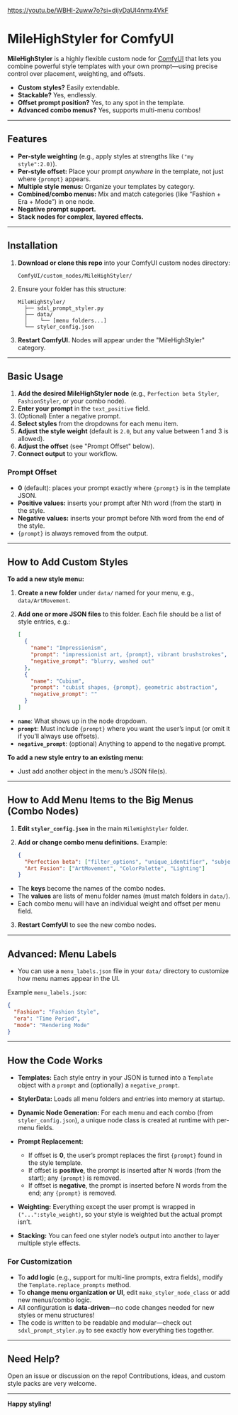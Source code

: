 https://youtu.be/WBHI-2uww7o?si=dijvDaUI4nmx4VkF

# MileHighStyler for ComfyUI

**MileHighStyler** is a highly flexible custom node for [ComfyUI](https://github.com/comfyanonymous/ComfyUI) that lets you combine powerful style templates with your own prompt—using precise control over placement, weighting, and offsets.

* **Custom styles?** Easily extendable.
* **Stackable?** Yes, endlessly.
* **Offset prompt position?** Yes, to any spot in the template.
* **Advanced combo menus?** Yes, supports multi-menu combos!

---

## Features

* **Per-style weighting** (e.g., apply styles at strengths like `("my style":2.0)`).
* **Per-style offset:** Place your prompt *anywhere* in the template, not just where `{prompt}` appears.
* **Multiple style menus:** Organize your templates by category.
* **Combined/combo menus:** Mix and match categories (like “Fashion + Era + Mode”) in one node.
* **Negative prompt support.**
* **Stack nodes for complex, layered effects.**

---

## Installation

1. **Download or clone this repo** into your ComfyUI custom nodes directory:

   ```
   ComfyUI/custom_nodes/MileHighStyler/
   ```

2. Ensure your folder has this structure:

   ```
   MileHighStyler/
     ├── sdxl_prompt_styler.py
     ├── data/
     │    └── [menu folders...]
     └── styler_config.json
   ```

3. **Restart ComfyUI.**
   Nodes will appear under the "MileHighStyler" category.

---

## Basic Usage

1. **Add the desired MileHighStyler node** (e.g., `Perfection beta Styler`, `FashionStyler`, or your combo node).
2. **Enter your prompt** in the `text_positive` field.
3. (Optional) Enter a negative prompt.
4. **Select styles** from the dropdowns for each menu item.
5. **Adjust the style weight** (default is `2.0`, but any value between 1 and 3 is allowed).
6. **Adjust the offset** (see "Prompt Offset" below).
7. **Connect output** to your workflow.

### Prompt Offset

* **0** (default): places your prompt exactly where `{prompt}` is in the template JSON.
* **Positive values:** inserts your prompt after Nth word (from the start) in the style.
* **Negative values:** inserts your prompt before Nth word from the end of the style.
* `{prompt}` is always removed from the output.

---

## How to Add Custom Styles

**To add a new style menu:**

1. **Create a new folder** under `data/` named for your menu, e.g., `data/ArtMovement`.

2. **Add one or more JSON files** to this folder. Each file should be a list of style entries, e.g.:

   ```json
   [
     {
       "name": "Impressionism",
       "prompt": "impressionist art, {prompt}, vibrant brushstrokes",
       "negative_prompt": "blurry, washed out"
     },
     {
       "name": "Cubism",
       "prompt": "cubist shapes, {prompt}, geometric abstraction",
       "negative_prompt": ""
     }
   ]
   ```

* **`name`**: What shows up in the node dropdown.
* **`prompt`**: Must include `{prompt}` where you want the user’s input (or omit it if you’ll always use offsets).
* **`negative_prompt`**: (optional) Anything to append to the negative prompt.

**To add a new style entry to an existing menu:**

* Just add another object in the menu’s JSON file(s).

---

## How to Add Menu Items to the Big Menus (Combo Nodes)

1. **Edit `styler_config.json`** in the main `MileHighStyler` folder.
2. **Add or change combo menu definitions.**
   Example:

   ```json
   {
     "Perfection beta": ["filter_options", "unique_identifier", "subject_count", "Fashion", "era", "mode"],
     "Art Fusion": ["ArtMovement", "ColorPalette", "Lighting"]
   }
   ```

* The **keys** become the names of the combo nodes.
* The **values** are lists of menu folder names (must match folders in `data/`).
* Each combo menu will have an individual weight and offset per menu field.

3. **Restart ComfyUI** to see the new combo nodes.

---

## Advanced: Menu Labels

* You can use a `menu_labels.json` file in your `data/` directory to customize how menu names appear in the UI.

Example `menu_labels.json`:

```json
{
  "Fashion": "Fashion Style",
  "era": "Time Period",
  "mode": "Rendering Mode"
}
```

---

## How the Code Works

* **Templates:** Each style entry in your JSON is turned into a `Template` object with a `prompt` and (optionally) a `negative_prompt`.

* **StylerData:** Loads all menu folders and entries into memory at startup.

* **Dynamic Node Generation:** For each menu and each combo (from `styler_config.json`), a unique node class is created at runtime with per-menu fields.

* **Prompt Replacement:**

  * If offset is **0**, the user’s prompt replaces the first `{prompt}` found in the style template.
  * If offset is **positive**, the prompt is inserted after N words (from the start); any `{prompt}` is removed.
  * If offset is **negative**, the prompt is inserted before N words from the end; any `{prompt}` is removed.

* **Weighting:**
  Everything except the user prompt is wrapped in `("...":style_weight)`, so your style is weighted but the actual prompt isn’t.

* **Stacking:**
  You can feed one styler node’s output into another to layer multiple style effects.

### For Customization

* To **add logic** (e.g., support for multi-line prompts, extra fields), modify the `Template.replace_prompts` method.
* To **change menu organization or UI**, edit `make_styler_node_class` or add new menus/combo logic.
* All configuration is **data-driven**—no code changes needed for new styles or menu structures!
* The code is written to be readable and modular—check out `sdxl_prompt_styler.py` to see exactly how everything ties together.

---

## Need Help?

Open an issue or discussion on the repo!
Contributions, ideas, and custom style packs are very welcome.

---

**Happy styling!**
